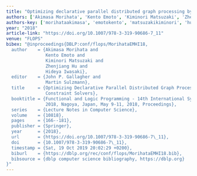 ```yaml
---
title: "Optimizing declarative parallel distributed graph processing by using constraint solvers"
authors: ['Akimasa Morihata', 'Kento Emoto', 'Kiminori Matsuzaki', 'Zhenjiang Hu', 'Hideya Iwasaki']
authors-key: ['morihataakimasa', 'emotokento', 'matsuzakikiminori', 'huzhenjiang', 'iwasakihideya']
year: "2018"
article-link: "https://doi.org/10.1007/978-3-319-90686-7_11"
venue: "FLOPS"
bibex: "@inproceedings{DBLP:conf/flops/MorihataEMHI18,
  author    = {Akimasa Morihata and
               Kento Emoto and
               Kiminori Matsuzaki and
               Zhenjiang Hu and
               Hideya Iwasaki},
  editor    = {John P. Gallagher and
               Martin Sulzmann},
  title     = {Optimizing Declarative Parallel Distributed Graph Processing by Using
               Constraint Solvers},
  booktitle = {Functional and Logic Programming - 14th International Symposium, {FLOPS}
               2018, Nagoya, Japan, May 9-11, 2018, Proceedings},
  series    = {Lecture Notes in Computer Science},
  volume    = {10818},
  pages     = {166--181},
  publisher = {Springer},
  year      = {2018},
  url       = {https://doi.org/10.1007/978-3-319-90686-7\_11},
  doi       = {10.1007/978-3-319-90686-7\_11},
  timestamp = {Sat, 19 Oct 2019 20:02:29 +0200},
  biburl    = {https://dblp.org/rec/conf/flops/MorihataEMHI18.bib},
  bibsource = {dblp computer science bibliography, https://dblp.org}
}"
---
```

